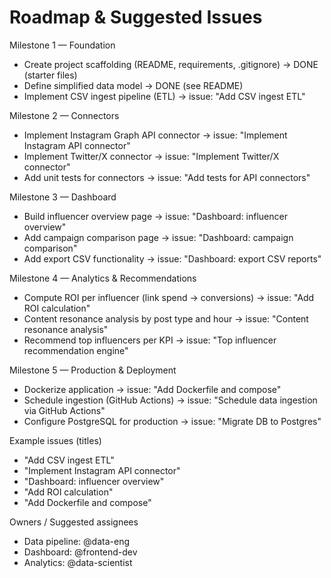 # Roadmap & Suggested Issues

Milestone 1 — Foundation
- Create project scaffolding (README, requirements, .gitignore)  -> DONE (starter files)
- Define simplified data model -> DONE (see README)
- Implement CSV ingest pipeline (ETL) -> issue: "Add CSV ingest ETL"

Milestone 2 — Connectors
- Implement Instagram Graph API connector -> issue: "Implement Instagram API connector"
- Implement Twitter/X connector -> issue: "Implement Twitter/X connector"
- Add unit tests for connectors -> issue: "Add tests for API connectors"

Milestone 3 — Dashboard
- Build influencer overview page -> issue: "Dashboard: influencer overview"
- Add campaign comparison page -> issue: "Dashboard: campaign comparison"
- Add export CSV functionality -> issue: "Dashboard: export CSV reports"

Milestone 4 — Analytics & Recommendations
- Compute ROI per influencer (link spend -> conversions) -> issue: "Add ROI calculation"
- Content resonance analysis by post type and hour -> issue: "Content resonance analysis"
- Recommend top influencers per KPI -> issue: "Top influencer recommendation engine"

Milestone 5 — Production & Deployment
- Dockerize application -> issue: "Add Dockerfile and compose"
- Schedule ingestion (GitHub Actions) -> issue: "Schedule data ingestion via GitHub Actions"
- Configure PostgreSQL for production -> issue: "Migrate DB to Postgres"

Example issues (titles)
- "Add CSV ingest ETL"
- "Implement Instagram API connector"
- "Dashboard: influencer overview"
- "Add ROI calculation"
- "Add Dockerfile and compose"

Owners / Suggested assignees
- Data pipeline: @data-eng
- Dashboard: @frontend-dev
- Analytics: @data-scientist
